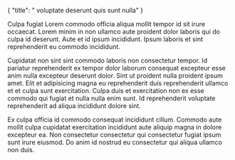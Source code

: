 {
  "title": " voluptate deserunt quis sunt nulla"
}

Culpa fugiat Lorem commodo officia aliqua mollit tempor id sit irure occaecat. Lorem minim in non ullamco aute proident dolor laboris qui do culpa id deserunt. Aute et id ipsum incididunt. Ipsum laboris et sint reprehenderit eu commodo incididunt.

Cupidatat non sint sint commodo laboris non consectetur tempor. Id pariatur reprehenderit ex tempor dolor laborum consequat excepteur esse anim nulla excepteur deserunt dolor. Sint ut proident nulla proident ipsum amet. Elit et adipisicing magna eu reprehenderit duis reprehenderit ullamco et et culpa sunt exercitation. Culpa duis et exercitation non ex esse commodo qui fugiat et nulla nulla enim sunt. Id reprehenderit voluptate reprehenderit ad aliqua incididunt dolore sint.

Ex culpa officia id commodo consequat incididunt cillum. Commodo aute mollit culpa cupidatat exercitation incididunt aute aliquip magna in dolore excepteur ea. Non consectetur consectetur qui consectetur fugiat ipsum sunt irure eiusmod. Do anim id nostrud eu consectetur qui aliqua ullamco non duis.